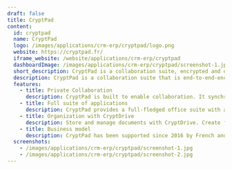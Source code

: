 ```yaml
---
draft: false
title: CryptPad
content:
  id: cryptpad
  name: CryptPad
  logo: /images/applications/crm-erp/cryptpad/logo.png
  website: https://cryptpad.fr/
  iframe_website: /website/applications/crm-erp/cryptpad
  dashboardImage: /images/applications/crm-erp/cryptpad/screenshot-1.jpg
  short_description: CryptPad is a collaboration suite, encrypted and open-source.
  description: CryptPad is a collaboration suite that is end-to-end-encrypted and open-source. It is built to enable collaboration, synchronizing changes to documents in real time. Because all data is encrypted, the service and its administrators have no way of seeing the content being edited and stored.
  features:
    - title: Private Collaboration
      description: CryptPad is built to enable collaboration. It synchronizes changes to documents in real time. Because all data is encrypted, the service and its administrators have no way of seeing the content being edited and stored.
    - title: Full suite of applications
      description: CryptPad provides a full-fledged office suite with all the tools necessary for productive collaboration.
    - title: Organization with CryptDrive
      description: Store and manage documents with CryptDrive. Create folders, shared folders, and tags to organize documents.
    - title: Business model
      description: CryptPad has been supported since 2016 by French and European research grants such as BPI France, NLNet Foundation, NGI Trust, Mozilla Open Source Support, as well as donations and subscriptions to cryptpad.fr.
  screenshots:
    - /images/applications/crm-erp/cryptpad/screenshot-1.jpg
    - /images/applications/crm-erp/cryptpad/screenshot-2.jpg
---
```

